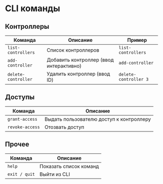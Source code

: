 # CLI команды

## Контроллеры

| Команда             | Описание                              | Пример                     |
|--------------------|---------------------------------------|----------------------------|
| `list-controllers` | Список контроллеров                    | `list-controllers`         |
| `add-controller`   | Добавить контроллер (ввод интерактивно) | `add-controller`           |
| `delete-controller`| Удалить контроллер (ввод ID)          | `delete-controller 3`      |

## Доступы

| Команда          | Описание                                       |
|-----------------|-----------------------------------------------|
| `grant-access`  | Выдать пользователю доступ к контроллеру      |
| `revoke-access` | Отозвать доступ                                |

## Прочее

| Команда        | Описание                  |
|----------------|---------------------------|
| `help`         | Показать список команд     |
| `exit / quit`  | Выйти из CLI              |
